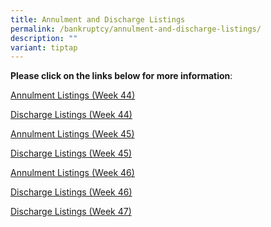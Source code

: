 ```yaml
---
title: Annulment and Discharge Listings
permalink: /bankruptcy/annulment-and-discharge-listings/
description: ""
variant: tiptap
---
```

<p><strong>Please click on the links below for more information</strong>:</p>
<p></p>
<p><a href="/files/Annulment &amp; Discharge Listings/Annulment_Listings__Week_44_.pdf" rel="noopener nofollow" target="_blank">Annulment Listings (Week 44)</a>
</p>
<p><a href="/files/Annulment &amp; Discharge Listings/Discharge_Listings__Week_44_.pdf" rel="noopener nofollow" target="_blank">Discharge Listings (Week 44)</a>
</p>
<p><a href="/files/Annulment &amp; Discharge Listings/Annulment_Listings__Week_45_.pdf" rel="noopener nofollow" target="_blank">Annulment Listings (Week 45)</a>
</p>
<p><a href="/files/Annulment &amp; Discharge Listings/Discharge_Listings__Week_45_.pdf" rel="noopener nofollow" target="_blank">Discharge Listings (Week 45)</a>
</p>
<p><a href="/files/Annulment &amp; Discharge Listings/Annulment_Listings__Week_46_.pdf" rel="noopener nofollow" target="_blank">Annulment Listings (Week 46)</a>
</p>
<p><a href="/files/Annulment &amp; Discharge Listings/Discharge_Listings__Week_46_.pdf" rel="noopener nofollow" target="_blank">Discharge Listings (Week 46)</a>
</p>
<p><a href="/files/Annulment &amp; Discharge Listings/Discharge_Listings__Week_47_.pdf" rel="noopener nofollow" target="_blank">Discharge Listings (Week 47)</a>
</p>
